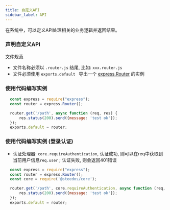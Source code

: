 ```yaml
---
title: 自定义API
sidebar_label: API
---
```

在系统中，可以定义API处理相关的业务逻辑并返回结果。

### 声明自定义API
文件规范
- 文件名称必须以 `.router.js` 结尾, 比如: `xxx.router.js`
- 文件必须使用 `exports.default ` 导出一个 [express.Router](http://expressjs.com/en/4x/api.html#router) 的实例

### 使用代码编写实例
```js
  const express = require("express");
  const router = express.Router();

  router.get('/path', async function (req, res) {
      res.status(200).send({message: 'test ok'});
  });
  exports.default = router;
```

### 使用代码编写实例 (登录认证)
- 认证处理器: `core.requireAuthentication`, 认证成功, 则可以在req中获取到当前用户信息`req.user` ; 认证失败, 则会返回401错误
```js
  const express = require("express");
  const router = express.Router();
  const core = require('@steedos/core');

  router.get('/path', core.requireAuthentication, async function (req, res) {
      res.status(200).send({message: 'test ok'});
  });
  exports.default = router;
```